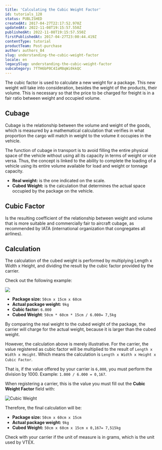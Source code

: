 ```yaml
---
title: 'Calculating the Cubic Weight Factor'
id: tutorials_128
status: PUBLISHED
createdAt: 2017-04-27T22:17:52.970Z
updatedAt: 2022-11-08T19:15:57.550Z
publishedAt: 2022-11-08T19:15:57.550Z
firstPublishedAt: 2017-04-27T23:00:44.419Z
contentType: tutorial
productTeam: Post-purchase
author: authors_84
slug: understanding-the-cubic-weight-factor
locale: en
legacySlug: understanding-the-cubic-weight-factor
subcategory: 7fTH6bP0C4IaM8qWi0kkQC
---
```


The cubic factor is used to calculate a new weight for a package. This new weight will take into consideration, besides the weight of the products, their volume. This is necessary so that the price to be charged for freight is in a fair ratio between weight and occupied volume.

## Cubage

Cubage is the relationship between the volume and weight of the goods, which is measured by a mathematical calculation that verifies in what proportion the cargo will match in weight to the volume it occupies in the vehicle.

The function of cubage in transport is to avoid filling the entire physical space of the vehicle without using all its capacity in terms of weight or vice versa. Thus, the concept is linked to the ability to complete the loading of a vehicle using its entire volume available for load and weight or tonnage capacity.

- __Real weight:__ is the one indicated on the scale.
- __Cubed Weight:__ is the calculation that determines the actual space occupied by the package on the vehicle.

## Cubic Factor

Is the resulting coefficient of the relationship between weight and volume that is more suitable and commercially fair to aircraft cubage, as recommended by IATA (international organization that congregates all airlines).

## Calculation

The calculation of the cubed weight is performed by multiplying Length x Width x Height, and dividing the result by the cubic factor provided by the carrier.

Check out the following example:

![](//images.contentful.com/alneenqid6w5/3KZDUQlPBYEY8mSwqQgW6k/15cef41598f4fc1359f482cddbcca756/pesocubado.jpg)

- __Package size:__ `50cm x 15cm x 60cm`
- __Actual package weight:__ `9kg`
- __Cubic factor:__ `6.000`
- __Cubed Weight__: `50cm * 60cm * 15cm / 6.000= 7,5kg`

By comparing the real weight to the cubed weight of the package, the carrier will charge for the actual weight, because it is larger than the cubed weight.

However, the calculation above is merely illustrative. For the carrier, the value registered as cubic factor will be multiplied to the result of `Length x Width x Height`. Which means the calculation is `Length x Width x Height x Cubic Factor`.

That is, if the value offered by your carrier is `6,000`, you must perform the division by 1000. Example: `1.000 / 6.000 = 0,167`.

When registering a carrier, this is the value you must fill out the __Cubic Weight Factor__ field with:

![Cubic Weight](//images.contentful.com/alneenqid6w5/1hQDHg79Z8QaGCiIc0wekq/1d1eef7297b59f508ce508e0b926961f/Cubic_Weight.png)

Therefore, the final calculation will be:

- __Package size:__ `50cm x 60cm x 15cm`
- __Actual package weight:__ `9kg`
- __Cubed Weight:__ `50cm x 60cm x 15cm x 0,167= 7,515kg`

<div class="alert alert-info">
  <p>Check with your carrier if the unit of measure is in grams, which is the unit used by VTEX.</p>
</div>
